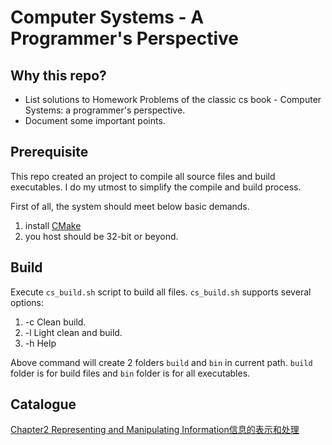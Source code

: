 # Computer Systems - A Programmer's Perspective

## Why this repo?
- List solutions to Homework Problems of the classic cs book - Computer Systems: a programmer's perspective.
- Document some important points.

## Prerequisite
This repo created an project to compile all source files and build executables.
I do my utmost to simplify the compile and build process.

First of all, the system should meet below basic demands.
1. install [CMake](https://cmake.org/)
2. you host should be 32-bit or beyond.

## Build
Execute `cs_build.sh` script to build all files.
`cs_build.sh` supports several options:
1. -c  Clean build.
2. -l  Light clean and build.
3. -h  Help

Above command will create 2 folders `build` and `bin` in current path.
`build` folder is for build files and `bin` folder is for all executables.

## Catalogue

[Chapter2 Representing and Manipulating Information信息的表示和处理](./ch2/)


